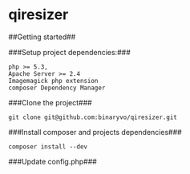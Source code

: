 # qiresizer

##Getting started##

###Setup project dependencies:###

```
php >= 5.3,
Apache Server >= 2.4
Imagemagick php extension
composer Dependency Manager
```

###Clone the project###

```
git clone git@github.com:binaryvo/qiresizer.git
```


###Install composer and projects dependencies###


```
composer install --dev
```

###Update config.php###
